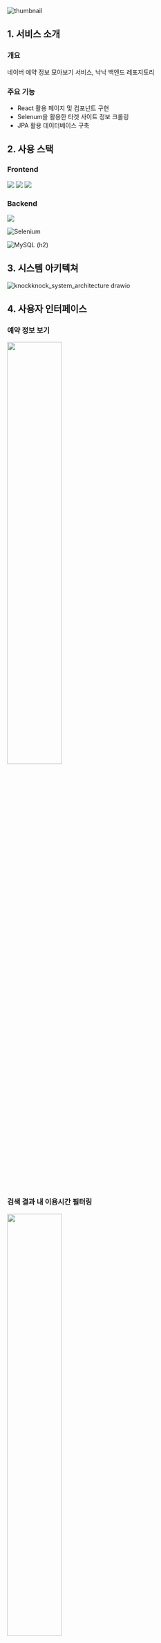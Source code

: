 ![thumbnail](https://github.com/user-attachments/assets/2ff56212-13fb-4c9f-9579-cf5ccc9048d0)

## 1. 서비스 소개
### 개요
네이버 예약 정보 모아보기 서비스, 낙낙
백엔드 레포지토리

### 주요 기능
- React 활용 페이지 및 컴포넌트 구현
- Selenum을 활용한 타겟 사이트 정보 크롤링
- JPA 활용 데이터베이스 구축

## 2. 사용 스택
### Frontend
<img src="https://img.shields.io/badge/React-61DAFB?style=for-the-badge&logo=React&logoColor=white">   
<img src="https://img.shields.io/badge/JavaScript-F7DF1E?style=for-the-badge&logo=JavaScript&logoColor=white">
<img src="https://img.shields.io/badge/axios-5A29E4?style=for-the-badge&logo=Axios&logoColor=white">

### Backend
<img src="https://img.shields.io/badge/springboot-6DB33F?style=for-the-badge&logo=springboot&logoColor=white"/>

![Selenium](https://img.shields.io/badge/-selenium-%43B02A?style=for-the-badge&logo=selenium&logoColor=white)

![MySQL](https://img.shields.io/badge/mysql-4479A1.svg?style=for-the-badge&logo=mysql&logoColor=white) (h2)

## 3. 시스템 아키텍쳐
![knockknock_system_architecture drawio](https://github.com/user-attachments/assets/2db0f7a3-333b-432e-b0d0-483e42ae215a)

## 4. 사용자 인터페이스
### 예약 정보 보기
<img src="https://github.com/user-attachments/assets/e3eadb52-366a-4ae6-8e03-3ff2633ae8e0" width = 50%>

### 검색 결과 내 이용시간 필터링
<img src="https://github.com/user-attachments/assets/98bae00b-7df9-49de-9eab-37b07c8cec2e" width = 50%>

### 새 아이템 조회, 추가, 구독 설정
<img src="https://github.com/user-attachments/assets/728ed54a-c639-443c-83a2-e5d275bb5d73" width = 50%>
<img src="https://github.com/user-attachments/assets/4e53c40c-213c-4698-8faa-88862a4df8e3" width = 50%>
